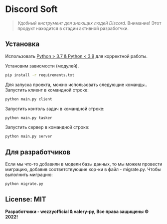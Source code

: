 # Discord Soft

> _Удобный инструмент для знающих людей Discord._
> Внимание! Этот продукт находится в стадии активной разработчки.

## Установка

Использовать [Python > 3.7 & Python < 3.9](https://www.python.org/downloads/release/python-398/) для корректной работы.

Установим зависмости (модулей).
```sh
pip install -r requirements.txt
```

Для запуска проекта, можно использовать следующие команды..
Запустить клиент в командной строке:
```sh
python main.py client
```

Запустить контоль задач в командной строке:
```sh
python main.py tasker
```

Запустить сервер в командной строке:
```sh
python main.py server
```

## Для разработчиков
Если мы что-то добавили в модели базы данных, то мы можем провести миграцию,
добавив соответствующие кор-ки в файл - migrate.py. Чтобы выполнить миграцию:
```sh
python migrate.py
```

## License: MIT
**Разработчики - wezzyofficial & valery-py, Все права защищены © 2022!**